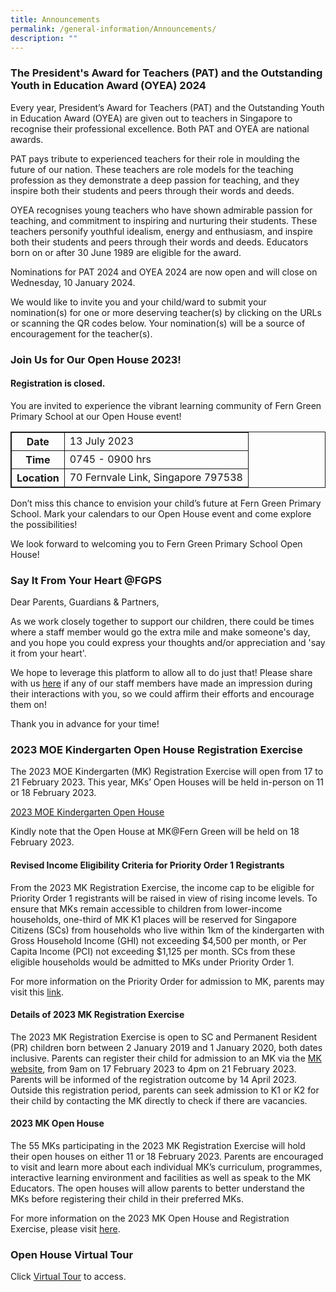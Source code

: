 ```yaml
---
title: Announcements
permalink: /general-information/Announcements/
description: ""
---
```

### The President's Award for Teachers (PAT) and the Outstanding Youth in Education Award (OYEA) 2024 
Every year, President’s Award for Teachers (PAT) and the Outstanding Youth in Education Award (OYEA) are given out to teachers in Singapore to recognise their professional excellence. Both PAT and OYEA are national awards.

PAT pays tribute to experienced teachers for their role in moulding the future of our nation. These teachers are role models for the teaching profession as they demonstrate a deep passion for teaching, and they inspire both their students and peers through their words and deeds.




OYEA recognises young teachers who have shown admirable passion for teaching, and commitment to inspiring and nurturing their students. These teachers personify youthful idealism, energy and enthusiasm, and inspire both their students and peers through their words and deeds. Educators born on or after 30 June 1989 are eligible for the award.



Nominations for PAT 2024 and OYEA 2024 are now open and will close on Wednesday, 10 January 2024.

We would like to invite you and your child/ward to submit your nomination(s) for one or more deserving teacher(s) by clicking on the URLs or scanning the QR codes below. Your nomination(s) will be a source of encouragement for the teacher(s).


### Join Us for Our Open House 2023! 
#### **Registration is closed.**
You are invited to experience the vibrant learning community of Fern Green Primary School at our Open House event! 

<style>
table, td, th {
  border: 1px solid;
}

table {
  width: 100%;
  border-collapse: collapse;
}
</style>

<table>
  <tbody><tr>
    <th>Date</th>
    <td>13 July 2023</td>
  </tr>
  <tr>
    <th>Time</th>
    <td>0745 - 0900 hrs</td>
  </tr>
  <tr>
    <th>Location</th>
    <td>70 Fernvale Link, Singapore 797538</td>
  </tr>
</tbody></table>

Don’t miss this chance to envision your child’s future at Fern Green Primary School. Mark your calendars to our Open House event and come explore the possibilities!

We look forward to welcoming you to Fern Green Primary School Open House!

### Say It From Your Heart @FGPS
Dear Parents, Guardians &amp; Partners,&nbsp; 

As we work closely together to support our children, there could be times where a staff member would go the extra mile and make someone's day, and you hope you could express your thoughts and/or appreciation and 'say it from your heart'.&nbsp;

We hope to leverage this platform to allow all to do just that! Please share with us [here](https://go.gov.sg/sayitfromyourheart) if any of our staff members have made an impression during their interactions with you, so we could affirm their efforts and encourage them on!&nbsp; 

Thank you in advance for your time!

### 2023 MOE Kindergarten Open House Registration Exercise

The 2023 MOE Kindergarten (MK) Registration Exercise will open from 17 to 21 February 2023. This year, MKs’ Open Houses will be held in-person on 11 or 18 February 2023.

[2023 MOE Kindergarten Open House](https://www.moe.gov.sg/preschool/moe-kindergarten/2023-open-house#:~:text=The%20MOE%20Kindergarten%20Open%20House,Sign%20Up%20Now)

Kindly note that the Open House at MK@Fern Green will be held on 18 February 2023.

#### Revised Income Eligibility Criteria for Priority Order 1 Registrants

From the 2023 MK Registration Exercise, the income cap to be eligible for Priority Order 1 registrants will be raised in view of rising income levels. To ensure that MKs remain accessible to children from lower-income households, one-third of MK K1 places will be reserved for Singapore Citizens (SCs) from households who live within 1km of the kindergarten with Gross Household Income (GHI) not exceeding $4,500 per month, or Per Capita Income (PCI) not exceeding $1,125 per month. SCs from these eligible households would be admitted to MKs under Priority Order 1.

For more information on the Priority Order for admission to MK, parents may visit this [link](https://www.moe.gov.sg/preschool/moe-kindergarten/register/priority-admission).

#### Details of 2023 MK Registration Exercise

The 2023 MK Registration Exercise is open to SC and Permanent Resident (PR) children born between 2 January 2019 and 1 January 2020, both dates inclusive. Parents can register their child for admission to an MK via the [MK website](www.moe.gov.sg/mk), from 9am on 17 February 2023 to 4pm on 21 February 2023. Parents will be informed of the registration outcome by 14 April 2023. Outside this registration period, parents can seek admission to K1 or K2 for their child by contacting the MK directly to check if there are vacancies.

#### 2023 MK Open House

The 55 MKs participating in the 2023 MK Registration Exercise will hold their open houses on either 11 or 18 February 2023. Parents are encouraged to visit and learn more about each individual MK’s curriculum, programmes, interactive learning environment and facilities as well as speak to the MK Educators. The open houses will allow parents to better understand the MKs before registering their child in their preferred MKs.

For more information on the 2023 MK Open House and Registration Exercise, please visit [here](https://www.moe.gov.sg/preschool/moe-kindergarten).


### Open House Virtual Tour

Click&nbsp;[Virtual Tour](https://www.thinglink.com/card/1309157252489281538)&nbsp;to access.